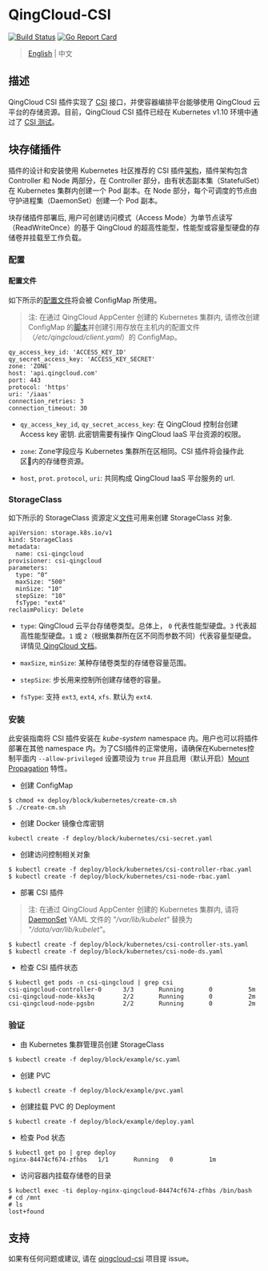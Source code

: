 # QingCloud-CSI

[![Build Status](https://travis-ci.org/yunify/qingcloud-csi.svg?branch=master)](https://travis-ci.org/yunify/qingcloud-csi)
[![Go Report Card](https://goreportcard.com/badge/github.com/yunify/qingcloud-csi)](https://goreportcard.com/report/github.com/yunify/qingcloud-csi)

> [English](README.md) | 中文
## 描述
QingCloud CSI 插件实现了 [CSI](https://github.com/container-storage-interface/) 接口，并使容器编排平台能够使用 QingCloud 云平台的存储资源。目前，QingCloud CSI 插件已经在 Kubernetes v1.10 环境中通过了 [CSI 测试](https://github.com/kubernetes-csi/csi-test)。

## 块存储插件

插件的设计和安装使用 Kubernetes 社区推荐的 CSI 插件[架构](https://github.com/kubernetes/community/blob/master/contributors/design-proposals/storage/container-storage-interface.md#recommended-mechanism-for-deploying-csi-drivers-on-kubernetes)，插件架构包含 Controller 和 Node 两部分，在 Controller 部分，由有状态副本集（StatefulSet）在 Kubernetes 集群内创建一个 Pod 副本。在 Node 部分，每个可调度的节点由守护进程集（DaemonSet）创建一个 Pod 副本。

块存储插件部署后, 用户可创建访问模式（Access Mode）为单节点读写（ReadWriteOnce）的基于 QingCloud 的超高性能型，性能型或容量型硬盘的存储卷并挂载至工作负载。

### 配置
#### 配置文件

如下所示的[配置文件](deploy/block/kubernetes/config.yaml)将会被 ConfigMap 所使用。
> 注: 在通过 QingCloud AppCenter 创建的 Kubernetes 集群内, 请修改创建 ConfigMap 的[脚本](deploy/block/kubernetes/create-cm.sh)并创建引用存放在主机内的配置文件（*/etc/qingcloud/client.yaml*）的 ConfigMap。

```
qy_access_key_id: 'ACCESS_KEY_ID'
qy_secret_access_key: 'ACCESS_KEY_SECRET'
zone: 'ZONE'
host: 'api.qingcloud.com'
port: 443
protocol: 'https'
uri: '/iaas'
connection_retries: 3
connection_timeout: 30
```

- `qy_access_key_id`, `qy_secret_access_key`: 在 QingCloud 控制台创建 Access key 密钥. 此密钥需要有操作 QingCloud IaaS 平台资源的权限。

- `zone`: Zone字段应与 Kubernetes 集群所在区相同。CSI 插件将会操作此区内的存储卷资源。

- `host`, `prot`. `protocol`, `uri`: 共同构成 QingCloud IaaS 平台服务的 url.

### StorageClass

如下所示的 StorageClass 资源定义[文件](deploy/block/example/sc.yaml)可用来创建 StorageClass 对象.
```
apiVersion: storage.k8s.io/v1
kind: StorageClass
metadata:
  name: csi-qingcloud
provisioner: csi-qingcloud
parameters:
  type: "0"
  maxSize: "500"
  minSize: "10"
  stepSize: "10"
  fsType: "ext4"
reclaimPolicy: Delete 
```

- `type`: QingCloud 云平台存储卷类型。总体上， `0` 代表性能型硬盘。`3` 代表超高性能型硬盘。`1` 或 `2`（根据集群所在区不同而参数不同）代表容量型硬盘。 详情见[ QingCloud 文档](https://docs.qingcloud.com/product/api/action/volume/create_volumes.html)。

- `maxSize`, `minSize`: 某种存储卷类型的存储卷容量范围。

- `stepSize`: 步长用来控制所创建存储卷的容量。

- `fsType`: 支持 `ext3`, `ext4`, `xfs`. 默认为 `ext4`.

### 安装
此安装指南将 CSI 插件安装在 *kube-system* namespace 内。用户也可以将插件部署在其他 namespace 内。为了CSI插件的正常使用，请确保在Kubernetes控制平面内 `--allow-privileged` 设置项设为 `true` 并且启用（默认开启）[Mount Propagation](https://kubernetes.io/docs/concepts/storage/volumes/#mount-propagation) 特性。

- 创建 ConfigMap
```
$ chmod +x deploy/block/kubernetes/create-cm.sh
$ ./create-cm.sh
```

- 创建 Docker 镜像仓库密钥
```
kubectl create -f deploy/block/kubernetes/csi-secret.yaml
```

- 创建访问控制相关对象
```
$ kubectl create -f deploy/block/kubernetes/csi-controller-rbac.yaml
$ kubectl create -f deploy/block/kubernetes/csi-node-rbac.yaml
```

- 部署 CSI 插件
> 注: 在通过 QingCloud AppCenter 创建的 Kubernetes 集群内, 请将 [DaemonSet](deploy/block/kubernetes/csi-node-ds.yaml) YAML 文件的 *"/var/lib/kubelet"* 替换为 *"/data/var/lib/kubelet"*。

```
$ kubectl create -f deploy/block/kubernetes/csi-controller-sts.yaml
$ kubectl create -f deploy/block/kubernetes/csi-node-ds.yaml
```

- 检查 CSI 插件状态
```
$ kubectl get pods -n csi-qingcloud | grep csi
csi-qingcloud-controller-0      3/3       Running       0          5m
csi-qingcloud-node-kks3q        2/2       Running       0          2m
csi-qingcloud-node-pgsbn        2/2       Running       0          2m
```

### 验证
- 由 Kubernetes 集群管理员创建 StorageClass
```
$ kubectl create -f deploy/block/example/sc.yaml
```

- 创建 PVC
```
$ kubectl create -f deploy/block/example/pvc.yaml
```

- 创建挂载 PVC 的 Deployment
```
$ kubectl create -f deploy/block/example/deploy.yaml
```

- 检查 Pod 状态
```
$ kubectl get po | grep deploy
nginx-84474cf674-zfhbs   1/1       Running   0          1m
```

- 访问容器内挂载存储卷的目录
```
$ kubectl exec -ti deploy-nginx-qingcloud-84474cf674-zfhbs /bin/bash
# cd /mnt
# ls
lost+found
```

## 支持
如果有任何问题或建议, 请在 [qingcloud-csi](https://github.com/yunify/qingcloud-csi/issues) 项目提 issue。
